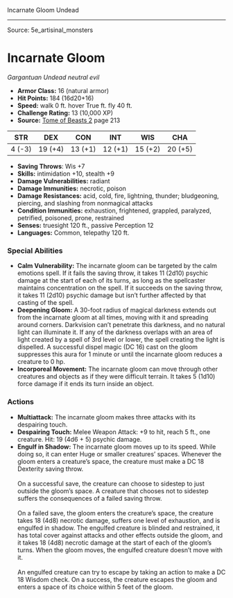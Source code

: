 <MonsterName/>Incarnate Gloom</MonsterName>
<CreatureType/>Undead</CreatureType>



---

Source: 5e_artisinal_monsters

# Incarnate Gloom

*Gargantuan* *Undead* *neutral evil*

- **Armor Class:** 16 (natural armor)
- **Hit Points:** 184 (16d20+16)
- **Speed:** walk 0 ft. hover True ft. fly 40 ft.
- **Challenge Rating:** 13 (10,000 XP)
- **Source:** [Tome of Beasts 2](https://koboldpress.com/kpstore/product/tome-of-beasts-2-for-5th-edition) page 213

| STR | DEX | CON | INT | WIS | CHA |
| --- | --- | --- | --- | --- | --- |
| 4 (-3) | 19 (+4) | 13 (+1) | 12 (+1) | 15 (+2) | 20 (+5) |

- **Saving Throws**: Wis +7
- **Skills:** intimidation +10, stealth +9
- **Damage Vulnerabilities:** radiant
- **Damage Immunities:** necrotic, poison
- **Damage Resistances:** acid, cold, fire, lightning, thunder; bludgeoning, piercing, and slashing from nonmagical attacks
- **Condition Immunities:** exhaustion, frightened, grappled, paralyzed, petrified, poisoned, prone, restrained
- **Senses:** truesight 120 ft., passive Perception 12
- **Languages:** Common, telepathy 120 ft.

### Special Abilities

- **Calm Vulnerability:** The incarnate gloom can be targeted by the calm emotions spell. If it fails the saving throw, it takes 11 (2d10) psychic damage at the start of each of its turns, as long as the spellcaster maintains concentration on the spell. If it succeeds on the saving throw, it takes 11 (2d10) psychic damage but isn’t further affected by that casting of the spell.
- **Deepening Gloom:** A 30-foot radius of magical darkness extends out from the incarnate gloom at all times, moving with it and spreading around corners. Darkvision can’t penetrate this darkness, and no natural light can illuminate it. If any of the darkness overlaps with an area of light created by a spell of 3rd level or lower, the spell creating the light is dispelled. A successful dispel magic (DC 16) cast on the gloom suppresses this aura for 1 minute or until the incarnate gloom reduces a creature to 0 hp.
- **Incorporeal Movement:** The incarnate gloom can move through other creatures and objects as if they were difficult terrain. It takes 5 (1d10) force damage if it ends its turn inside an object.

### Actions

- **Multiattack:** The incarnate gloom makes three attacks with its despairing touch.
- **Despairing Touch:** Melee Weapon Attack: +9 to hit, reach 5 ft., one creature. Hit: 19 (4d6 + 5) psychic damage.
- **Engulf in Shadow:** The incarnate gloom moves up to its speed. While doing so, it can enter Huge or smaller creatures’ spaces. Whenever the gloom enters a creature’s space, the creature must make a DC 18 Dexterity saving throw.<br><br>On a successful save, the creature can choose to sidestep to just outside the gloom’s space. A creature that chooses not to sidestep suffers the consequences of a failed saving throw.<br><br>On a failed save, the gloom enters the creature’s space, the creature takes 18 (4d8) necrotic damage, suffers one level of exhaustion, and is engulfed in shadow. The engulfed creature is blinded and restrained, it has total cover against attacks and other effects outside the gloom, and it takes 18 (4d8) necrotic damage at the start of each of the gloom’s turns. When the gloom moves, the engulfed creature doesn’t move with it.<br><br>An engulfed creature can try to escape by taking an action to make a DC 18 Wisdom check. On a success, the creature escapes the gloom and enters a space of its choice within 5 feet of the gloom.




